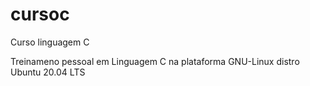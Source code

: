 # cursoc
Curso linguagem C

Treinameno pessoal em Linguagem C na plataforma GNU-Linux distro Ubuntu 20.04 LTS
